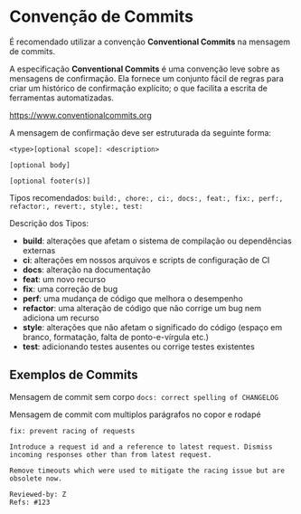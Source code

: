# Convenção de Commits

É recomendado utilizar a convenção **Conventional Commits** na mensagem de commits.

A especificação **Conventional Commits** é uma convenção leve sobre as mensagens de confirmação. Ela fornece um conjunto fácil de regras para criar um histórico de confirmação explícito; o que facilita a escrita de ferramentas automatizadas.

https://www.conventionalcommits.org

A mensagem de confirmação deve ser estruturada da seguinte forma:

```
<type>[optional scope]: <description>

[optional body]

[optional footer(s)]
```

Tipos recomendados:
```build:, chore:, ci:, docs:, feat:, fix:, perf:, refactor:, revert:, style:, test:```

Descrição dos Tipos:

- **build**: alterações que afetam o sistema de compilação ou dependências externas
- **ci**: alterações em nossos arquivos e scripts de configuração de CI
- **docs**: alteração na documentação
- **feat**: um novo recurso
- **fix**: uma correção de bug
- **perf**: uma mudança de código que melhora o desempenho
- **refactor**: uma alteração de código que não corrige um bug nem adiciona um recurso
- **style**: alterações que não afetam o significado do código (espaço em branco, formatação, falta de ponto-e-vírgula etc.)
- **test**: adicionando testes ausentes ou corrige testes existentes

## Exemplos de Commits

Mensagem de commit sem corpo
```docs: correct spelling of CHANGELOG```

Mensagem de commit com multiplos parágrafos no copor e rodapé
```
fix: prevent racing of requests

Introduce a request id and a reference to latest request. Dismiss
incoming responses other than from latest request.

Remove timeouts which were used to mitigate the racing issue but are
obsolete now.

Reviewed-by: Z
Refs: #123
```
